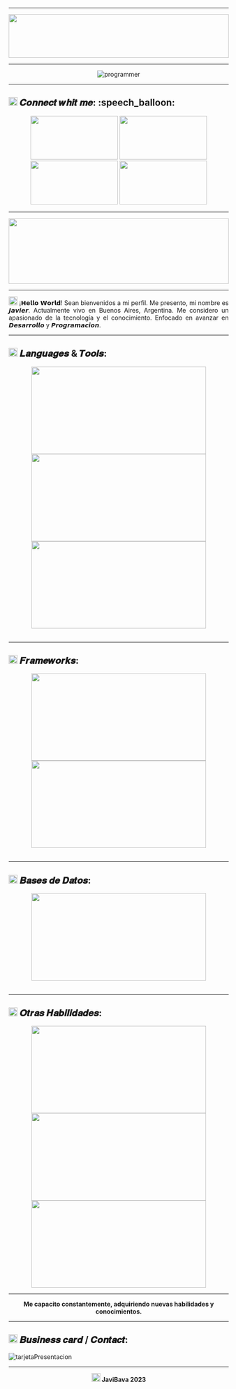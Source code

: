 <hr>
<div align="center">

<img src="https://user-images.githubusercontent.com/103806440/228097812-2dabfd4d-ff72-44ee-86b6-0c92b62dee26.jpg" width="100%" height="100px">

</div>
<hr>

<div align="center">
  
 ![programmer](https://user-images.githubusercontent.com/103806440/227808946-ea59b69b-6a32-46a5-9503-760d495737ce.gif)
  
</div>

<hr>

<div> 
<h2><b><img src="https://symbl-world.akamaized.net/i/webp/0d/5232f11b284da4884088de94d0da1d.webp" width="20px" height="20px"> 𝑪𝒐𝒏𝒏𝒆𝒄𝒕 𝒘𝒉𝒊𝒕 𝒎𝒆: :speech_balloon:</b></h2>
<div align="center"; margin="auto">
<a href="https://github.com/JaviBava" target="_blank"><img src="https://blog.geekhunter.com.br/wp-content/uploads/2017/08/github-768x384.png" width="200px"; height=100px"></a>
<a href="https://instagram.com/javier.bava?igshid=ZDdkNTZiNTM="><img src="https://seocom.agency/wp-content/uploads/2021/01/Instagram_SEO.gif" width="200px"; height=100px"></a>
<a href="https://www.linkedin.com/in/javier-bava"><img src="https://1000marcas.net/wp-content/uploads/2020/01/LinkedIn-emblema.jpg" width="200px"; height=100px"></a>
<a href="https://api.whatsapp.com/send?phone=%2B5491136359368&text=Contactame"><img src="https://encrypted-tbn0.gstatic.com/images?q=tbn:ANd9GcRRsUMLxDnzxSyWl3GYt6gSv9hx3ExU7GLkuQ&usqp=CAU" width="200px"; height=100px"></a>

</div>
</div>
<hr>
<img src="https://talently.tech/blog/wp-content/uploads/2022/03/ramas-de-la-programacion-scaled.jpg" width="100%"; height="150px">
<hr>
<body>

<p align="justify"><img src="https://cdn-0.emojis.wiki/emoji-pics/apple/globe-showing-americas-apple.png" width="20px"; height="20px"> ¡𝗛𝗲𝗹𝗹𝗼 𝗪𝗼𝗿𝗹𝗱! Sean bienvenidos a mi perfil. Me presento, mi nombre es 𝙅𝙖𝙫𝙞𝙚𝙧. Actualmente vivo en Buenos Aires, Argentina. Me considero un apasionado de la tecnología y el conocimiento. Enfocado en avanzar en 𝘿𝙚𝙨𝙖𝙧𝙧𝙤𝙡𝙡𝙤 y 𝙋𝙧𝙤𝙜𝙧𝙖𝙢𝙖𝙘𝙞𝙤𝙣.</p>

<hr>
  <h2><b><img src="https://symbl-world.akamaized.net/i/webp/0d/5232f11b284da4884088de94d0da1d.webp" width="20px" height="20px"> 𝑳𝒂𝒏𝒈𝒖𝒂𝒈𝒆𝒔 & 𝑻𝒐𝒐𝒍𝒔:</b></h2>
<div align="center">
<img src="https://encrypted-tbn0.gstatic.com/images?q=tbn:ANd9GcToRQmiECDW8av85V9bYlzjMUv37zxfTg-9dw&usqp=CAU" width="400px"; height="200px">
</div> 
<div align="center">
<img src="https://www.mindfiresolutions.com/blog/wp-content/uploads/Java-vs-PHP-for-Enterprise-Application-Development.jpg" width="400px"; height="200px">
  </div>
  <div align="center">
<img src="https://dd.engineering/blog/how-to-set-up-a-back-end-project-using-typescript-and-node-js/banner.png" width="400px"; height="200px">
</div>
  
<br>
<hr>

<h2><b><img src="https://symbl-world.akamaized.net/i/webp/0d/5232f11b284da4884088de94d0da1d.webp" width="20px" height="20px">
𝑭𝒓𝒂𝒎𝒆𝒘𝒐𝒓𝒌𝒔:</b></h2>

<div align="center">
<img src="https://sloboda-studio.com/wp-content/uploads/2018/04/1.png" width="400px"; height="200px">
</div>
<div align="center">
<img src="https://www.eniun.com/wp-content/uploads/Bootstrap-descargar-instalar.png" width="400px"; height="200px">
</div>
<br>
<hr>

  <h2><b><img src="https://symbl-world.akamaized.net/i/webp/0d/5232f11b284da4884088de94d0da1d.webp" width="20px" height="20px"> 𝑩𝒂𝒔𝒆𝒔 𝒅𝒆 𝑫𝒂𝒕𝒐𝒔:</b></h2>


<div align="center">
<img src="https://www.educative.io/v2api/editorpage/6575689680551936/image/4670199253958656" width="400px"; height="200px">
</div>
<br>
<hr>

<h2><b><img src="https://symbl-world.akamaized.net/i/webp/0d/5232f11b284da4884088de94d0da1d.webp" width="20px" height="20px"> 𝑶𝒕𝒓𝒂𝒔 𝑯𝒂𝒃𝒊𝒍𝒊𝒅𝒂𝒅𝒆𝒔:</b></h2>

  <div align="center">
<img src="https://pythonforundergradengineers.com/posts/git/images/git_and_github_logo.png" width="400px"; height="200px">
</div>
<div align="center">
<img src="https://assets.website-files.com/5ee732bebd9839b494ff27cd/5eef857ac5443d6519886e5a_PS.png" width="400px"; height="200px">
</div>
  <div align="center">
<img src="https://www.islabit.com/wp-content/uploads/2018/12/Microsoft-Office.jpg" width="400px"; height="200px">
</div>
  

<hr>
<p align="center"><b>Me capacito constantemente, adquiriendo nuevas habilidades y conocimientos.</b></p>

<hr>

<h2><b><img src="https://symbl-world.akamaized.net/i/webp/0d/5232f11b284da4884088de94d0da1d.webp" width="20px" height="20px"> 𝑩𝒖𝒔𝒊𝒏𝒆𝒔𝒔 𝒄𝒂𝒓𝒅 / 𝑪𝒐𝒏𝒕𝒂𝒄𝒕:</b></h2>
  
![tarjetaPresentacion](https://user-images.githubusercontent.com/103806440/226474212-a49c2937-da4f-4fdc-a98e-2a4670001af5.jpg)


 
</body>
<hr>
<footer><p align="center"><B><img src="https://symbl-world.akamaized.net/i/webp/f1/f862605c00befab73808ade82a3f72.webp" width="20px"; height="20px"> JaviBava 2023</B></p></footer>
  
  

